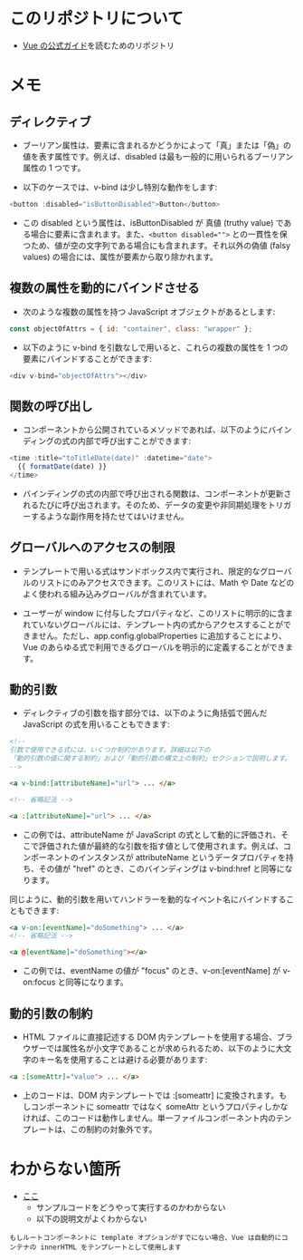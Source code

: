 # このリポジトリについて

- [Vue の公式ガイド](https://ja.vuejs.org/guide/essentials/application.html)を読むためのリポジトリ

# メモ

## ディレクティブ

- ブーリアン属性は、要素に含まれるかどうかによって「真」または「偽」の値を表す属性です。例えば、disabled は最も一般的に用いられるブーリアン属性の 1 つです。

- 以下のケースでは、v-bind は少し特別な動作をします:

```js
<button :disabled="isButtonDisabled">Button</button>
```

- この disabled という属性は、isButtonDisabled が 真値 (truthy value) である場合に要素に含まれます。また、`<button disabled="">` との一貫性を保つため、値が空の文字列である場合にも含まれます。それ以外の偽値 (falsy values) の場合には、属性が要素から取り除かれます。

## 複数の属性を動的にバインドさせる

- 次のような複数の属性を持つ JavaScript オブジェクトがあるとします:

```js
const objectOfAttrs = { id: "container", class: "wrapper" };
```

- 以下のように v-bind を引数なしで用いると、これらの複数の属性を 1 つの要素にバインドすることができます:

```js
<div v-bind="objectOfAttrs"></div>
```

## 関数の呼び出し ​

- コンポーネントから公開されているメソッドであれば、以下のようにバインディングの式の内部で呼び出すことができます:

```js
<time :title="toTitleDate(date)" :datetime="date">
  {{ formatDate(date) }}
</time>
```

- バインディングの式の内部で呼び出される関数は、コンポーネントが更新されるたびに呼び出されます。そのため、データの変更や非同期処理をトリガーするような副作用を持たせてはいけません。

## グローバルへのアクセスの制限 ​

- テンプレートで用いる式はサンドボックス内で実行され、限定的なグローバルのリストにのみアクセスできます。このリストには、Math や Date などのよく使われる組み込みグローバルが含まれています。

- ユーザーが window に付与したプロパティなど、このリストに明示的に含まれていないグローバルには、テンプレート内の式からアクセスすることができません。ただし、app.config.globalProperties に追加することにより、Vue のあらゆる式で利用できるグローバルを明示的に定義することができます。

## 動的引数 ​

- ディレクティブの引数を指す部分では、以下のように角括弧で囲んだ JavaScript の式を用いることもできます:

```html
<!--
引数で使用できる式には、いくつか制約があります。詳細は以下の
「動的引数の値に関する制約」および「動的引数の構文上の制約」セクションで説明します。
-->

<a v-bind:[attributeName]="url"> ... </a>

<!-- 省略記法 -->

<a :[attributeName]="url"> ... </a>
```

- この例では、attributeName が JavaScript の式として動的に評価され、そこで評価された値が最終的な引数を指す値として使用されます。例えば、コンポーネントのインスタンスが attributeName というデータプロパティを持ち、その値が "href" のとき、このバインディングは v-bind:href と同等になります。

同じように、動的引数を用いてハンドラーを動的なイベント名にバインドすることもできます:

```html
<a v-on:[eventName]="doSomething"> ... </a>
<!-- 省略記法 -->

<a @[eventName]="doSomething"></a>
```

- この例では、eventName の値が "focus" のとき、v-on:[eventName] が v-on:focus と同等になります。

## 動的引数の制約

- HTML ファイルに直接記述する DOM 内テンプレートを使用する場合、ブラウザーでは属性名が小文字であることが求められるため、以下のように大文字のキー名を使用することは避ける必要があります:

```html
<a :[someAttr]="value"> ... </a>
```

- 上のコードは、DOM 内テンプレートでは :[someattr] に変換されます。もしコンポーネントに someattr ではなく someAttr というプロパティしかなければ、このコードは動作しません。単一ファイルコンポーネント内のテンプレートは、この制約の対象外です。

# わからない箇所

- [ここ](https://ja.vuejs.org/guide/essentials/application.html#mounting-the-app:~:text=DOM%20%E5%86%85%E3%81%AE%E3%83%AB%E3%83%BC%E3%83%88%E3%82%B3%E3%83%B3%E3%83%9D%E3%83%BC%E3%83%8D%E3%83%B3%E3%83%88%E3%83%86%E3%83%B3%E3%83%97%E3%83%AC%E3%83%BC%E3%83%88)
  - サンプルコードをどうやって実行するのかわからない
  - 以下の説明文がよくわからない

```
もしルートコンポーネントに template オプションがすでにない場合、Vue は自動的にコンテナの innerHTML をテンプレートとして使用します
```
